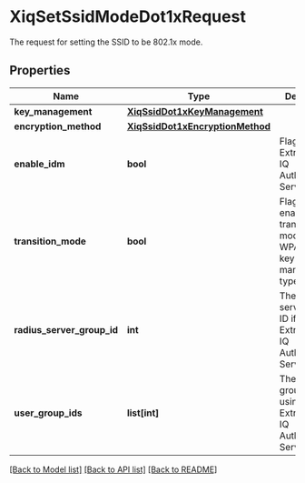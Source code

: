 # XiqSetSsidModeDot1xRequest

The request for setting the SSID to be 802.1x mode.
## Properties
Name | Type | Description | Notes
------------ | ------------- | ------------- | -------------
**key_management** | [**XiqSsidDot1xKeyManagement**](XiqSsidDot1xKeyManagement.md) |  | 
**encryption_method** | [**XiqSsidDot1xEncryptionMethod**](XiqSsidDot1xEncryptionMethod.md) |  | 
**enable_idm** | **bool** | Flag for using ExtremeCloud IQ Authentication Service or not | 
**transition_mode** | **bool** | Flag for enabling transition mode if using WPA3 as the key management type | [optional] 
**radius_server_group_id** | **int** | The RADIUS server group ID if not using ExtremeCloud IQ Authentication Service | [optional] 
**user_group_ids** | **list[int]** | The user group IDs if using ExtremeCloud IQ Authentication Service | [optional] 

[[Back to Model list]](../README.md#documentation-for-models) [[Back to API list]](../README.md#documentation-for-api-endpoints) [[Back to README]](../README.md)


